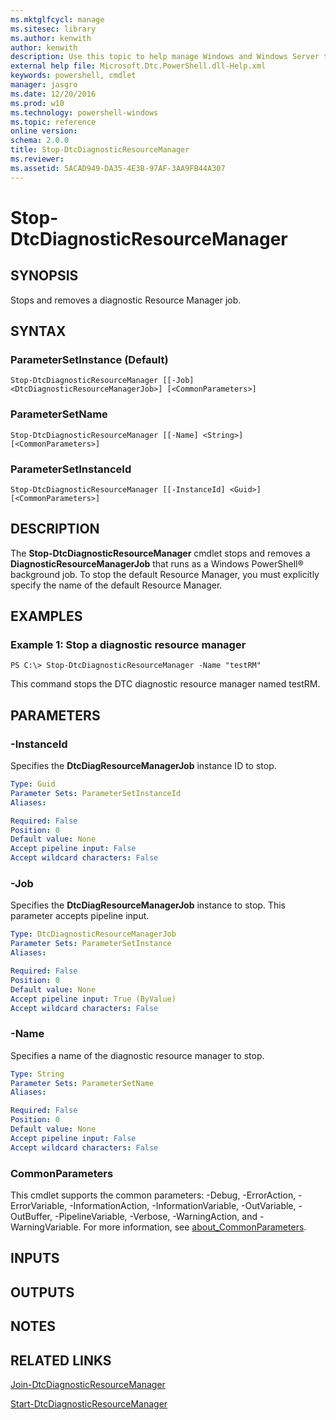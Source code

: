 ```yaml
---
ms.mktglfcycl: manage
ms.sitesec: library
ms.author: kenwith
author: kenwith
description: Use this topic to help manage Windows and Windows Server technologies with Windows PowerShell.
external help file: Microsoft.Dtc.PowerShell.dll-Help.xml
keywords: powershell, cmdlet
manager: jasgro
ms.date: 12/20/2016
ms.prod: w10
ms.technology: powershell-windows
ms.topic: reference
online version: 
schema: 2.0.0
title: Stop-DtcDiagnosticResourceManager
ms.reviewer:
ms.assetid: 5ACAD949-DA35-4E3B-97AF-3AA9FB44A307
---
```


# Stop-DtcDiagnosticResourceManager

## SYNOPSIS
Stops and removes a diagnostic Resource Manager job.

## SYNTAX

### ParameterSetInstance (Default)
```
Stop-DtcDiagnosticResourceManager [[-Job] <DtcDiagnosticResourceManagerJob>] [<CommonParameters>]
```

### ParameterSetName
```
Stop-DtcDiagnosticResourceManager [[-Name] <String>] [<CommonParameters>]
```

### ParameterSetInstanceId
```
Stop-DtcDiagnosticResourceManager [[-InstanceId] <Guid>] [<CommonParameters>]
```

## DESCRIPTION
The **Stop-DtcDiagnosticResourceManager** cmdlet stops and removes a **DiagnosticResourceManagerJob** that runs as a Windows PowerShell® background job.
To stop the default Resource Manager, you must explicitly specify the name of the default Resource Manager.

## EXAMPLES

### Example 1: Stop a diagnostic resource manager
```
PS C:\> Stop-DtcDiagnosticResourceManager -Name "testRM"
```

This command stops the DTC diagnostic resource manager named testRM.

## PARAMETERS

### -InstanceId
Specifies the **DtcDiagResourceManagerJob** instance ID to stop.

```yaml
Type: Guid
Parameter Sets: ParameterSetInstanceId
Aliases: 

Required: False
Position: 0
Default value: None
Accept pipeline input: False
Accept wildcard characters: False
```

### -Job
Specifies the **DtcDiagResourceManagerJob** instance to stop.
This parameter accepts pipeline input.

```yaml
Type: DtcDiagnosticResourceManagerJob
Parameter Sets: ParameterSetInstance
Aliases: 

Required: False
Position: 0
Default value: None
Accept pipeline input: True (ByValue)
Accept wildcard characters: False
```

### -Name
Specifies a name of the diagnostic resource manager to stop.

```yaml
Type: String
Parameter Sets: ParameterSetName
Aliases: 

Required: False
Position: 0
Default value: None
Accept pipeline input: False
Accept wildcard characters: False
```

### CommonParameters
This cmdlet supports the common parameters: -Debug, -ErrorAction, -ErrorVariable, -InformationAction, -InformationVariable, -OutVariable, -OutBuffer, -PipelineVariable, -Verbose, -WarningAction, and -WarningVariable. For more information, see [about_CommonParameters](http://go.microsoft.com/fwlink/?LinkID=113216).

## INPUTS

## OUTPUTS

## NOTES

## RELATED LINKS

[Join-DtcDiagnosticResourceManager](./Join-DtcDiagnosticResourceManager.md)

[Start-DtcDiagnosticResourceManager](./Start-DtcDiagnosticResourceManager.md)

